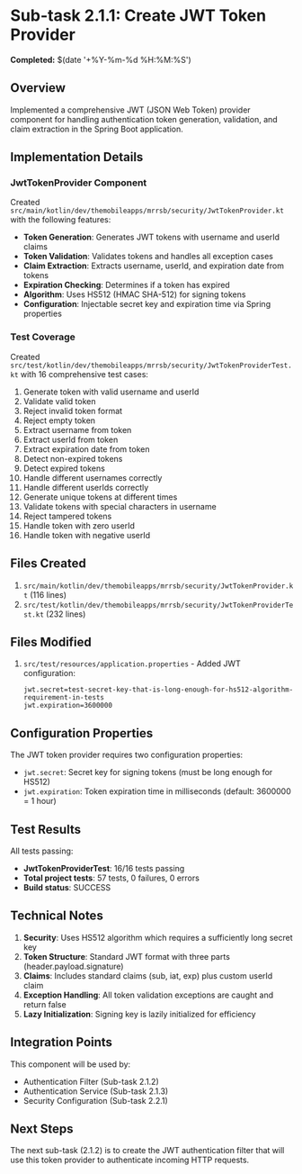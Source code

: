 # Sub-task 2.1.1: Create JWT Token Provider

**Completed:** $(date '+%Y-%m-%d %H:%M:%S')

## Overview

Implemented a comprehensive JWT (JSON Web Token) provider component for handling authentication token generation, validation, and claim extraction in the Spring Boot application.

## Implementation Details

### JwtTokenProvider Component

Created `src/main/kotlin/dev/themobileapps/mrrsb/security/JwtTokenProvider.kt` with the following features:

- **Token Generation**: Generates JWT tokens with username and userId claims
- **Token Validation**: Validates tokens and handles all exception cases
- **Claim Extraction**: Extracts username, userId, and expiration date from tokens
- **Expiration Checking**: Determines if a token has expired
- **Algorithm**: Uses HS512 (HMAC SHA-512) for signing tokens
- **Configuration**: Injectable secret key and expiration time via Spring properties

### Test Coverage

Created `src/test/kotlin/dev/themobileapps/mrrsb/security/JwtTokenProviderTest.kt` with 16 comprehensive test cases:

1. Generate token with valid username and userId
2. Validate valid token
3. Reject invalid token format
4. Reject empty token
5. Extract username from token
6. Extract userId from token
7. Extract expiration date from token
8. Detect non-expired tokens
9. Detect expired tokens
10. Handle different usernames correctly
11. Handle different userIds correctly
12. Generate unique tokens at different times
13. Validate tokens with special characters in username
14. Reject tampered tokens
15. Handle token with zero userId
16. Handle token with negative userId

## Files Created

1. `src/main/kotlin/dev/themobileapps/mrrsb/security/JwtTokenProvider.kt` (116 lines)
2. `src/test/kotlin/dev/themobileapps/mrrsb/security/JwtTokenProviderTest.kt` (232 lines)

## Files Modified

1. `src/test/resources/application.properties` - Added JWT configuration:
   ```properties
   jwt.secret=test-secret-key-that-is-long-enough-for-hs512-algorithm-requirement-in-tests
   jwt.expiration=3600000
   ```

## Configuration Properties

The JWT token provider requires two configuration properties:

- `jwt.secret`: Secret key for signing tokens (must be long enough for HS512)
- `jwt.expiration`: Token expiration time in milliseconds (default: 3600000 = 1 hour)

## Test Results

All tests passing:
- **JwtTokenProviderTest**: 16/16 tests passing
- **Total project tests**: 57 tests, 0 failures, 0 errors
- **Build status**: SUCCESS

## Technical Notes

1. **Security**: Uses HS512 algorithm which requires a sufficiently long secret key
2. **Token Structure**: Standard JWT format with three parts (header.payload.signature)
3. **Claims**: Includes standard claims (sub, iat, exp) plus custom userId claim
4. **Exception Handling**: All token validation exceptions are caught and return false
5. **Lazy Initialization**: Signing key is lazily initialized for efficiency

## Integration Points

This component will be used by:
- Authentication Filter (Sub-task 2.1.2)
- Authentication Service (Sub-task 2.1.3)
- Security Configuration (Sub-task 2.2.1)

## Next Steps

The next sub-task (2.1.2) is to create the JWT authentication filter that will use this token provider to authenticate incoming HTTP requests.
